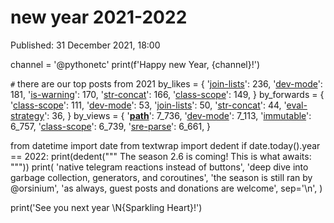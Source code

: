 # new year 2021-2022

Published: 31 December 2021, 18:00

channel = '@pythonetc'
print(f'Happy new Year, {channel}!')

`#` there are our top posts from 2021
by_likes = {
    '[join-lists](https://t.me/pythonetc/652)': 236,
    '[dev-mode](https://t.me/pythonetc/676)': 181,
    '[is-warning](https://t.me/pythonetc/653)': 170,
    '[str-concat](https://t.me/pythonetc/650)': 166,
    '[class-scope](https://t.me/pythonetc/646)': 149,
}
by_forwards = {
    '[class-scope](https://t.me/pythonetc/646)': 111,
    '[dev-mode](https://t.me/pythonetc/676)': 53,
    '[join-lists](https://t.me/pythonetc/652)': 50,
    '[str-concat](https://t.me/pythonetc/650)': 44,
    '[eval-strategy](https://t.me/pythonetc/658)': 36,
}
by_views = {
    '[__path__](https://t.me/pythonetc/674)': 7_736,
    '[dev-mode](https://t.me/pythonetc/676)': 7_113,
    '[immutable](https://t.me/pythonetc/666)': 6_757,
    '[class-scope](https://t.me/pythonetc/646)': 6_739,
    '[sre-parse](https://t.me/pythonetc/678)': 6_661,
}

from datetime import date
from textwrap import dedent
if date.today().year == 2022:
  print(dedent("""
    The season 2.6 is coming!
    This is what awaits:
  """))
  print(
    'native telegram reactions instead of buttons',
    'deep dive into garbage collection, generators, and coroutines',
    'the season is still ran by @orsinium',
    'as always, guest posts and donations are welcome',
    sep='\n',
  )

print('See you next year \N{Sparkling Heart}!')

